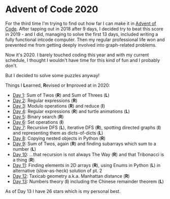 # Advent of Code 2020

For the third time I'm trying to find out how far I can make it in [Advent of Code](https://adventofcode.com/2020/). After tapping out in 2018 after 9 days, I decided try to beat this score in 2019 - and I did, managing to solve the first 13 days, included writing a fully functional intcode computer. Then my regular professional life won and prevented me from getting deeply involved into graph-related problems.

Now it's 2020. I barely touched coding this year and with my current schedule, I thought I wouldn't have time for this kind of fun and I probably don't. 

But I decided to solve some puzzles anyway!

Things I **L**earned, **R**evised or **I**mproved at in 2020:

* [Day 1](01/d01.py): Sum of Twos (**R**) and Sum of Threes (**L**)
* [Day 2](02/d02.py): Regular expressions (**R**)
* [Day 3](03/d03.py): Modulo operations (**R**) and reduce (**I**)
* [Day 4](04/d04.py): Regular expressions (**R**) and turtle animations (**L**)
* [Day 5](05/d05.py): Binary search (**R**)
* [Day 6](06/d06.py): Set operations (**I**)
* [Day 7](07/d07.py): Recursive DFS (**L**), iterative DFS (**R**), spotting directed graphs (**I**) and representing them as dicts-of-dicts (**L**)
* [Day 8](08/d08.py): Copying nested objects in Python (**R**)
* [Day 9](09/d09.py): Sum of Twos, again (**R**) and finding subarrays which sum to a number (**L**)
* [Day 10](10/d10.py): ...that recursion is not always The Way (**R**) and that Tribonacci is a thing (**R**)
* [Day 11](11/d11.py): Finding elements in 2D arrays (**R**), using Enums in Python (**L**) in alternative (slow-as-heck) solution of pt. 2
* [Day 12](12/d12.py): Taxicab geometry a.k.a. Manhattan distance (**R**)
* [Day 13](13/d13.py): Numbers theory (**I**) including the Chinese remainder theorem (**L**)

As of Day 13 I have 26 stars which is my personal best.